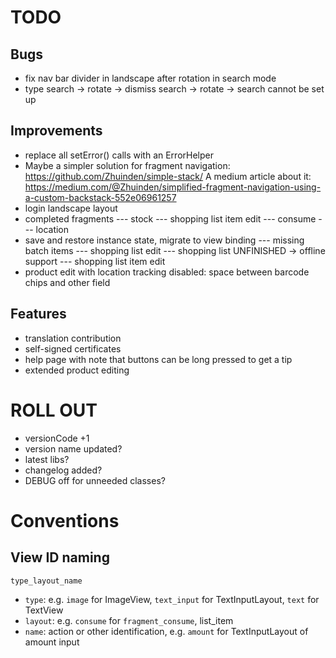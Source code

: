 # TODO

## Bugs

- fix nav bar divider in landscape after rotation in search mode
- type search -> rotate -> dismiss search -> rotate -> search cannot be set up

## Improvements

- replace all setError() calls with an ErrorHelper
- Maybe a simpler solution for fragment navigation: https://github.com/Zhuinden/simple-stack/
  A medium article about it:
  https://medium.com/@Zhuinden/simplified-fragment-navigation-using-a-custom-backstack-552e06961257
- login landscape layout
- completed fragments
--- stock
--- shopping list item edit
--- consume
--- location
- save and restore instance state, migrate to view binding
--- missing batch items
--- shopping list edit
--- shopping list               UNFINISHED -> offline support
--- shopping list item edit
- product edit with location tracking disabled: space between barcode chips and other field

## Features

- translation contribution
- self-signed certificates
- help page with note that buttons can be long pressed to get a tip
- extended product editing

# ROLL OUT

- versionCode +1
- version name updated?
- latest libs?
- changelog added?
- DEBUG off for unneeded classes?

# Conventions

## View ID naming

`type_layout_name`

- `type`: e.g. `image` for ImageView, `text_input` for TextInputLayout, `text` for TextView
- `layout`: e.g. `consume` for `fragment_consume`, list_item
- `name`: action or other identification, e.g. `amount` for TextInputLayout of amount input